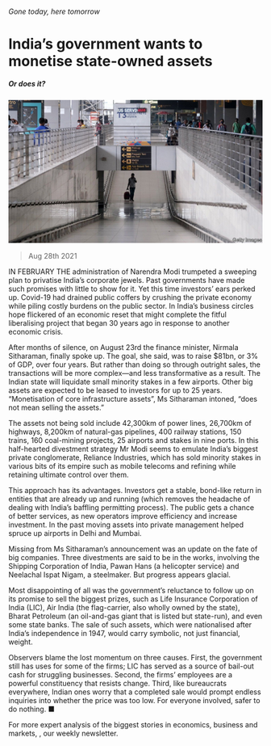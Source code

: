 ###### Gone today, here tomorrow

# India’s government wants to monetise state-owned assets 

##### Or does it? 

![image](images/20210828_wbp503.jpg) 

> Aug 28th 2021 

IN FEBRUARY THE administration of Narendra Modi trumpeted a sweeping plan to privatise India’s corporate jewels. Past governments have made such promises with little to show for it. Yet this time investors’ ears perked up. Covid-19 had drained public coffers by crushing the private economy while piling costly burdens on the public sector. In India’s business circles hope flickered of an economic reset that might complete the fitful liberalising project that began 30 years ago in response to another economic crisis.

After months of silence, on August 23rd the finance minister, Nirmala Sitharaman, finally spoke up. The goal, she said, was to raise $81bn, or 3% of GDP, over four years. But rather than doing so through outright sales, the transactions will be more complex—and less transformative as a result. The Indian state will liquidate small minority stakes in a few airports. Other big assets are expected to be leased to investors for up to 25 years. “Monetisation of core infrastructure assets”, Ms Sitharaman intoned, “does not mean selling the assets.”


The assets not being sold include 42,300km of power lines, 26,700km of highways, 8,200km of natural-gas pipelines, 400 railway stations, 150 trains, 160 coal-mining projects, 25 airports and stakes in nine ports. In this half-hearted divestment strategy Mr Modi seems to emulate India’s biggest private conglomerate, Reliance Industries, which has sold minority stakes in various bits of its empire such as mobile telecoms and refining while retaining ultimate control over them.

This approach has its advantages. Investors get a stable, bond-like return in entities that are already up and running (which removes the headache of dealing with India’s baffling permitting process). The public gets a chance of better services, as new operators improve efficiency and increase investment. In the past moving assets into private management helped spruce up airports in Delhi and Mumbai.

Missing from Ms Sitharaman’s announcement was an update on the fate of big companies. Three divestments are said to be in the works, involving the Shipping Corporation of India, Pawan Hans (a helicopter service) and Neelachal Ispat Nigam, a steelmaker. But progress appears glacial.

Most disappointing of all was the government’s reluctance to follow up on its promise to sell the biggest prizes, such as Life Insurance Corporation of India (LIC), Air India (the flag-carrier, also wholly owned by the state), Bharat Petroleum (an oil-and-gas giant that is listed but state-run), and even some state banks. The sale of such assets, which were nationalised after India’s independence in 1947, would carry symbolic, not just financial, weight.

Observers blame the lost momentum on three causes. First, the government still has uses for some of the firms; LIC has served as a source of bail-out cash for struggling businesses. Second, the firms’ employees are a powerful constituency that resists change. Third, like bureaucrats everywhere, Indian ones worry that a completed sale would prompt endless inquiries into whether the price was too low. For everyone involved, safer to do nothing. ■

For more expert analysis of the biggest stories in economics, business and markets, , our weekly newsletter.


